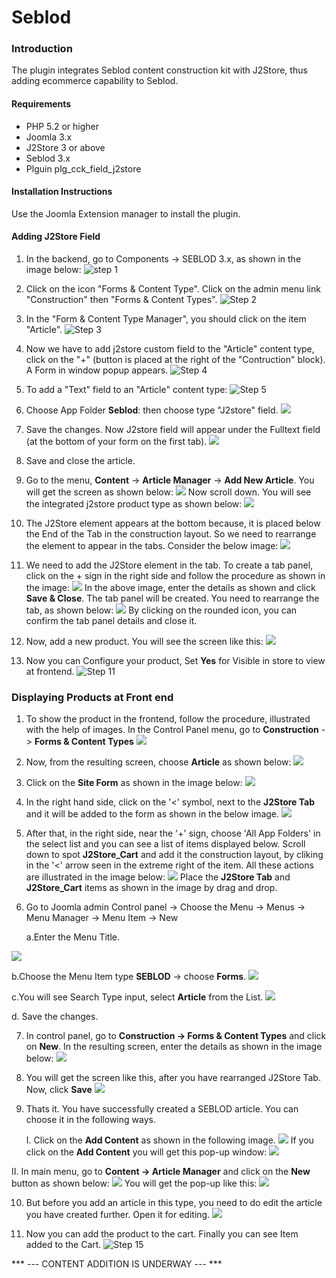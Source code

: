 # Seblod

### Introduction

The plugin integrates Seblod content construction kit with J2Store, thus adding ecommerce capability to Seblod. 

#### Requirements
* PHP 5.2 or higher
* Joomla 3.x
* J2Store 3 or above
* Seblod 3.x
* Plguin plg_cck_field_j2store

#### Installation Instructions 
Use the Joomla Extension manager to install the plugin.

#### Adding J2Store Field 
1. In the backend, go to Components -> SEBLOD 3.x, as shown in the image below:
![step 1](step-1.png)

2. Click on the icon "Forms & Content Type". Click on the admin menu link "Construction" then "Forms & Content Types".
![Step 2](step-4.png)

3. In the "Form & Content Type Manager", you should click on the item "Article".
![Step 3](step-5.png)

4. Now we have to add j2store custom field to the "Article" content type, click on the "+" (button is placed at the right of the "Contruction"  block). A Form in window popup appears.
![Step 4](step-6.png)

5. To add a "Text" field to an "Article" content type:
![Step 5](step-7.png)

6. Choose App Folder **Seblod**: then choose type "J2store" field.
![](create-article-step-3.png)

7. Save the changes. Now J2store field will appear under the Fulltext field (at the bottom of your form on the first tab).
![](create-article-step-4.png)

8. Save and close the article. 

9. Go to the menu, **Content** -> **Article Manager** -> **Add New Article**. You will get the screen as shown below:
![](add-new-article-1.png)
Now scroll down. You will see the integrated j2store product type as shown below:
![](add-new-article-2.png)

10. The J2Store element appears at the bottom because, it is placed below the End of the Tab in the construction layout. So we need to rearrange the element to appear in the tabs. Consider the below image:
![](rearrange-j2store-element.png)

11. We need to add the J2Store element in the tab. To create a tab panel, click on the + sign in the right side and follow the procedure as shown in the image:
![](create-tab-panel.png)
In the above image, enter the details as shown and click **Save & Close**. The tab panel will be created. You need to rearrange the tab, as shown below:
![](replace-j2storetab.png)
By clicking on the rounded icon, you can confirm the tab panel details and close it.

12. Now, add a new product. You will see the screen like this:
![](create-new-product.png)

13. Now you can Configure your product, Set **Yes** for Visible in store to view at frontend.
![Step 11](step-12.png)

### Displaying Products at Front end

1. To show the product in the frontend, follow the procedure, illustrated with the help of images. In the Control Panel menu, go to **Construction** -> **Forms & Content Types**
![](show-in-frontend-1.png)

2. Now, from the resulting screen, choose **Article** as shown below:
![](show-in-frontend-2.png)

3. Click on the **Site Form** as shown in the image below:
![](show-in-frontend-3.png)

4. In the right hand side, click on the '<' symbol, next to the **J2Store Tab** and it will be added to the form as shown in the below image.
![](show-in-frontend-5.png)

5. After that, in the right side, near the '+' sign, choose 'All App Folders' in the select list and you can see a list of items displayed below. Scroll down to spot **J2Store_Cart** and add it the construction layout, by cliking in the '<' arrow seen in the extreme right of the item. All these actions are illustrated in the image below:
![](show-in-frontend-6.png)
Place the **J2Store Tab** and **J2Store_Cart** items as shown in the image by drag and drop.

6. Go to Joomla admin Control panel -> Choose the Menu -> Menus -> Menu Manager -> Menu Item -> New 

   a.Enter the Menu Title.

  ![](seblod-new-menu-item-0.png)   

   b.Choose the Menu Item type **SEBLOD** -> choose **Forms**.
![](seblod-new-menu-item-1.png)

   c.You will see Search Type input, select **Article** from the  List.
![](seblod-new-menu-item-2.png)

  d. Save the changes.
  
7. In control panel, go to **Construction -> Forms & Content Types** and click on **New**. In the resulting screen, enter the details as shown in the image below:
![](form-content-type-new-1.png)

8. You will get the screen like this, after you have rearranged J2Store Tab. Now, click **Save**
![](form-content-type-new-2.png)

9. Thats it. You have successfully created a SEBLOD article. You can choose it in the following ways.
    
    I. Click on the **Add Content** as shown in the following image. 
![](new-form-content-type-listed.png)
If you click on the **Add Content** you will get this pop-up window:
![](add-content-clicked.png)

  II. In main menu, go to **Content -> Article Manager** and click on the **New** button as shown below:
![](article-manager-list.png)
You will get the pop-up like this:
![](article-manager-list-new.png)

10. But before you add an article in this type, you need to do edit the article you have created further. Open it for editing.
![](edit-form-article.png)





4. Now you can add the product to the cart. Finally you can see Item added to the Cart.
![Step 15](step-15.png)

 

*** --- CONTENT ADDITION IS UNDERWAY --- ***

 